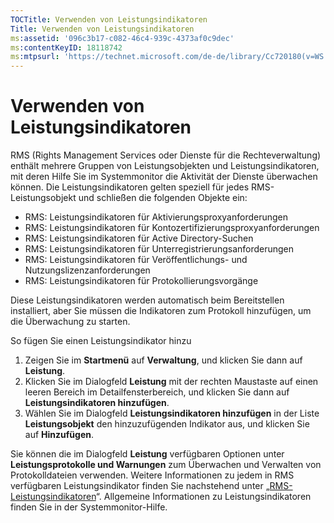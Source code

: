 ```yaml
---
TOCTitle: Verwenden von Leistungsindikatoren
Title: Verwenden von Leistungsindikatoren
ms:assetid: '096c3b17-c082-46c4-939c-4373af0c9dec'
ms:contentKeyID: 18118742
ms:mtpsurl: 'https://technet.microsoft.com/de-de/library/Cc720180(v=WS.10)'
---
```


Verwenden von Leistungsindikatoren
==================================

RMS (Rights Management Services oder Dienste für die Rechteverwaltung) enthält mehrere Gruppen von Leistungsobjekten und Leistungsindikatoren, mit deren Hilfe Sie im Systemmonitor die Aktivität der Dienste überwachen können. Die Leistungsindikatoren gelten speziell für jedes RMS-Leistungsobjekt und schließen die folgenden Objekte ein:

-   RMS: Leistungsindikatoren für Aktivierungsproxyanforderungen
-   RMS: Leistungsindikatoren für Kontozertifizierungsproxyanforderungen
-   RMS: Leistungsindikatoren für Active Directory-Suchen
-   RMS: Leistungsindikatoren für Unterregistrierungsanforderungen
-   RMS: Leistungsindikatoren für Veröffentlichungs- und Nutzungslizenzanforderungen
-   RMS: Leistungsindikatoren für Protokollierungsvorgänge

Diese Leistungsindikatoren werden automatisch beim Bereitstellen installiert, aber Sie müssen die Indikatoren zum Protokoll hinzufügen, um die Überwachung zu starten.

So fügen Sie einen Leistungsindikator hinzu

1.  Zeigen Sie im **Startmenü** auf **Verwaltung**, und klicken Sie dann auf **Leistung**.
2.  Klicken Sie im Dialogfeld **Leistung** mit der rechten Maustaste auf einen leeren Bereich im Detailfensterbereich, und klicken Sie dann auf **Leistungsindikatoren hinzufügen**.
3.  Wählen Sie im Dialogfeld **Leistungsindikatoren hinzufügen** in der Liste **Leistungsobjekt** den hinzuzufügenden Indikator aus, und klicken Sie auf **Hinzufügen**.

Sie können die im Dialogfeld **Leistung** verfügbaren Optionen unter **Leistungsprotokolle und Warnungen** zum Überwachen und Verwalten von Protokolldateien verwenden. Weitere Informationen zu jedem in RMS verfügbaren Leistungsindikator finden Sie nachstehend unter „[RMS-Leistungsindikatoren](https://technet.microsoft.com/a2f4e30d-3c6f-4e74-bd11-8f2103f88b0c)“. Allgemeine Informationen zu Leistungsindikatoren finden Sie in der Systemmonitor-Hilfe.
